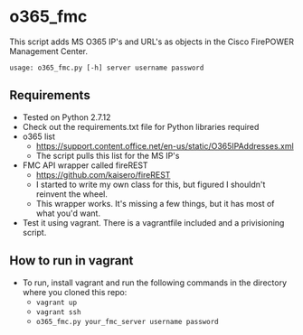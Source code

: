 # o365_fmc
This script adds MS O365 IP's and URL's as objects in the Cisco FirePOWER Management Center.

<code>usage: o365_fmc.py [-h] server username password</code>
  
## Requirements
- Tested on Python 2.7.12
- Check out the requirements.txt file for Python libraries required
- o365 list
  - https://support.content.office.net/en-us/static/O365IPAddresses.xml
  - The script pulls this list for the MS IP's
- FMC API wrapper called fireREST
  - https://github.com/kaisero/fireREST
  - I started to write my own class for this, but figured I shouldn't reinvent the wheel.
  - This wrapper works. It's missing a few things, but it has most of what you'd want.
- Test it using vagrant. There is a vagrantfile included and a privisioning script.

## How to run in vagrant
- To run, install vagrant and run the following commands in the directory where you cloned this repo:
  - <code>vagrant up</code>
  - <code>vagrant ssh</code>
  - <code>o365_fmc.py your_fmc_server username password</code>